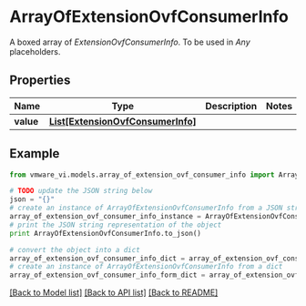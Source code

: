 # ArrayOfExtensionOvfConsumerInfo

A boxed array of *ExtensionOvfConsumerInfo*. To be used in *Any* placeholders. 

## Properties
Name | Type | Description | Notes
------------ | ------------- | ------------- | -------------
**value** | [**List[ExtensionOvfConsumerInfo]**](ExtensionOvfConsumerInfo.md) |  | 

## Example

```python
from vmware_vi.models.array_of_extension_ovf_consumer_info import ArrayOfExtensionOvfConsumerInfo

# TODO update the JSON string below
json = "{}"
# create an instance of ArrayOfExtensionOvfConsumerInfo from a JSON string
array_of_extension_ovf_consumer_info_instance = ArrayOfExtensionOvfConsumerInfo.from_json(json)
# print the JSON string representation of the object
print ArrayOfExtensionOvfConsumerInfo.to_json()

# convert the object into a dict
array_of_extension_ovf_consumer_info_dict = array_of_extension_ovf_consumer_info_instance.to_dict()
# create an instance of ArrayOfExtensionOvfConsumerInfo from a dict
array_of_extension_ovf_consumer_info_form_dict = array_of_extension_ovf_consumer_info.from_dict(array_of_extension_ovf_consumer_info_dict)
```
[[Back to Model list]](../README.md#documentation-for-models) [[Back to API list]](../README.md#documentation-for-api-endpoints) [[Back to README]](../README.md)


